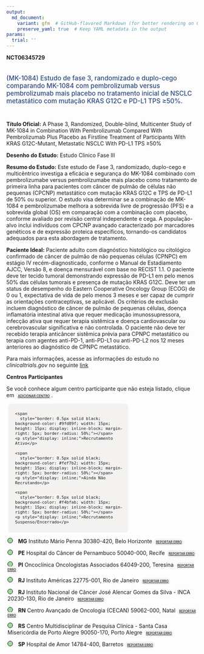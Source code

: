 ```yaml
---
output: 
  md_document:
    variant: gfm  # GitHub-flavored Markdown (for better rendering on GitHub)
    preserve_yaml: true  # Keep YAML metadata in the output
params:
  trial: ''
---
```


<script async src="https://scripts.simpleanalyticscdn.com/latest.js"></script>

**NCT06345729**

<div style="padding: 5px 5px 5px 0px; font-size: 1.20em; font-weight: 500; color: #2E4A7F; text-align: left; margin-bottom: 20px">

(MK-1084) Estudo de fase 3, randomizado e duplo-cego comparando MK-1084
com pembrolizumab versus pembrolizumab mais placebo no tratamento
inicial de NSCLC metastático com mutação KRAS G12C e PD-L1 TPS ≥50%.

</div>

**Título Oficial:** A Phase 3, Randomized, Double-blind, Multicenter
Study of MK-1084 in Combination With Pembrolizumab Compared With
Pembrolizumab Plus Placebo as Firstline Treatment of Participants With
KRAS G12C-Mutant, Metastatic NSCLC With PD-L1 TPS ≥50%

**Desenho do Estudo:** Estudo Clinico Fase III

**Resumo do Estudo:** Este estudo de Fase 3, randomizado, duplo-cego e
multicêntrico investiga a eficácia e segurança do MK-1084 combinado com
pembrolizumabe versus pembrolizumabe mais placebo como tratamento de
primeira linha para pacientes com câncer de pulmão de células não
pequenas (CPCNP) metastático com mutação KRAS G12C e TPS de PD-L1 de 50%
ou superior. O estudo visa determinar se a combinação de MK-1084 e
pembrolizumabe melhora a sobrevida livre de progressão (PFS) e a
sobrevida global (OS) em comparação com a combinação com placebo,
conforme avaliado por revisão central independente e cega. A
população-alvo inclui indivíduos com CPCNP avançado caracterizado por
marcadores genéticos e de expressão proteica específicos, tornando-os
candidatos adequados para esta abordagem de tratamento.

**Paciente Ideal:** Paciente adulto com diagnóstico histológico ou
citológico confirmado de câncer de pulmão de não pequenas células
(CPNPC) em estágio IV recém-diagnosticado, conforme o Manual de
Estadiamento AJCC, Versão 8, e doença mensurável com base no RECIST 1.1.
O paciente deve ter tecido tumoral demonstrando expressão de PD-L1 em
pelo menos 50% das células tumorais e presença de mutação KRAS G12C.
Deve ter um status de desempenho do Eastern Cooperative Oncology Group
(ECOG) de 0 ou 1, expectativa de vida de pelo menos 3 meses e ser capaz
de cumprir as orientações contraceptivas, se aplicável. Os critérios de
exclusão incluem diagnóstico de câncer de pulmão de pequenas células,
doença inflamatória intestinal ativa que requer medicação
imunossupressora, infecção ativa que requer terapia sistêmica e doença
cardiovascular ou cerebrovascular significativa e não controlada. O
paciente não deve ter recebido terapia anticâncer sistêmica prévia para
CPNPC metastático ou terapia com agentes anti-PD-1, anti-PD-L1 ou
anti-PD-L2 nos 12 meses anteriores ao diagnóstico de CPNPC metastático.

Para mais informações, acesse as informações do estudo no
*clinicaltrials.gov* no seguinte
[link](https://clinicaltrials.gov/ct2/show/NCT06345729)

**Centros Participantes**

Se você conhece algum centro participante que não esteja listado, clique
em
<span style="color: #2E4A7F; margin-left: 2px; padding: 4px; background-color: #f3f2f1; border-radius: 8px; font-weight: 500; font-size: 0.6em"><a
href="https://cancertrialsbr.shinyapps.io/formsapp?study_nct_id=NCT06345729&amp;location_id=N%2FA&amp;location_full_name=N%2FA&amp;form_type=Adicionar%20Centro"
target="_blank">ADICIONAR CENTRO</a></span>.

<div style="margin-bottom: 8px; margin-left: 5px; padding: 8px; max-width: 300px; background-color: #f3f2f1; border-radius: 8px; font-size: 0.9em">

<div style="margin-left: 10px;">

    <span 
      style="border: 0.5px solid black; background-color: #9fd89f; width: 15px; height: 15px; display: inline-block; margin-right: 5px; border-radius: 50%;"></span>
    <p style="display: inline;">Recrutamento Ativo</p>

</div>

<div style="margin-left: 10px;">

    <span 
      style="border: 0.5px solid black; background-color: #fef7b2; width: 15px; height: 15px; display: inline-block; margin-right: 5px; border-radius: 50%;"></span>
    <p style="display: inline;">Ainda Não Recrutando</p>

</div>

<div style="margin-left: 10px;">

    <span 
      style="border: 0.5px solid black; background-color: #f4bfab; width: 15px; height: 15px; display: inline-block; margin-right: 5px; border-radius: 50%;"></span>
    <p style="display: inline;">Recrutamento Suspenso/Encerrado</p>

</div>

</div>

<div style="margin: 3px;">

<span style="border: 0.5px solid black; display: inline-block; width: 12px; height: 12px; border-radius: 50%; margin-right: 10px; padding-bottom: 0px; background-color: #9fd89f;"></span>
<b>MG</b> Instituto Mário Penna 30380-420, Belo Horizonte
<span style="color: #2E4A7F; margin-left: 2px; padding: 4px; background-color: #f3f2f1; border-radius: 8px; font-weight: 500; font-size: 0.6em"><a
href="https://cancertrialsbr.shinyapps.io/formsapp?study_nct_id=NCT06345729&amp;location_id=HOSPITALMARIOPENNASITE0436BELOHORIZONTEMINASGERAIS30380472BRAZIL&amp;location_full_name=Instituto%20M%C3%A1rio%20Penna%2C%2030380-420%2C%20Belo%20Horizonte&amp;form_type=Reportar%20Erro"
target="_blank">REPORTAR ERRO</a></span>

</div>

<div style="margin: 3px;">

<span style="border: 0.5px solid black; display: inline-block; width: 12px; height: 12px; border-radius: 50%; margin-right: 10px; padding-bottom: 0px; background-color: #9fd89f;"></span>
<b>PE</b> Hospital do Câncer de Pernambuco 50040-000, Recife
<span style="color: #2E4A7F; margin-left: 2px; padding: 4px; background-color: #f3f2f1; border-radius: 8px; font-weight: 500; font-size: 0.6em"><a
href="https://cancertrialsbr.shinyapps.io/formsapp?study_nct_id=NCT06345729&amp;location_id=HOSPITALDECANCERDERECIFESITE0447RECIFEPERNAMBUCO50040000BRAZIL&amp;location_full_name=Hospital%20do%20C%C3%A2ncer%20de%20Pernambuco%2C%2050040-000%2C%20Recife&amp;form_type=Reportar%20Erro"
target="_blank">REPORTAR ERRO</a></span>

</div>

<div style="margin: 3px;">

<span style="border: 0.5px solid black; display: inline-block; width: 12px; height: 12px; border-radius: 50%; margin-right: 10px; padding-bottom: 0px; background-color: #9fd89f;"></span>
<b>PI</b> Oncoclínica Oncologistas Associados 64049-200, Teresina
<span style="color: #2E4A7F; margin-left: 2px; padding: 4px; background-color: #f3f2f1; border-radius: 8px; font-weight: 500; font-size: 0.6em"><a
href="https://cancertrialsbr.shinyapps.io/formsapp?study_nct_id=NCT06345729&amp;location_id=ONCOCLINICAONCOLOGISTASASSOCIADOSSITE0441TEREZINAPIAUI64049200BRAZIL&amp;location_full_name=Oncocl%C3%ADnica%20Oncologistas%20Associados%2C%2064049-200%2C%20Teresina&amp;form_type=Reportar%20Erro"
target="_blank">REPORTAR ERRO</a></span>

</div>

<div style="margin: 3px;">

<span style="border: 0.5px solid black; display: inline-block; width: 12px; height: 12px; border-radius: 50%; margin-right: 10px; padding-bottom: 0px; background-color: #9fd89f;"></span>
<b>RJ</b> Instituto Américas 22775-001, Rio de Janeiro
<span style="color: #2E4A7F; margin-left: 2px; padding: 4px; background-color: #f3f2f1; border-radius: 8px; font-weight: 500; font-size: 0.6em"><a
href="https://cancertrialsbr.shinyapps.io/formsapp?study_nct_id=NCT06345729&amp;location_id=AMERICASSITE0431RIODEJANEIRO22775001BRAZIL&amp;location_full_name=Instituto%20Am%C3%A9ricas%2C%2022775-001%2C%20Rio%20de%20Janeiro&amp;form_type=Reportar%20Erro"
target="_blank">REPORTAR ERRO</a></span>

</div>

<div style="margin: 3px;">

<span style="border: 0.5px solid black; display: inline-block; width: 12px; height: 12px; border-radius: 50%; margin-right: 10px; padding-bottom: 0px; background-color: #9fd89f;"></span>
<b>RJ</b> Instituto Nacional de Câncer José Alencar Gomes da Silva -
INCA 20230-130, Rio de Janeiro
<span style="color: #2E4A7F; margin-left: 2px; padding: 4px; background-color: #f3f2f1; border-radius: 8px; font-weight: 500; font-size: 0.6em"><a
href="https://cancertrialsbr.shinyapps.io/formsapp?study_nct_id=NCT06345729&amp;location_id=INSTITUTONACIONALDECANCERINCASITE0446RIODEJANEIRO20230130BRAZIL&amp;location_full_name=Instituto%20Nacional%20de%20C%C3%A2ncer%20Jos%C3%A9%20Alencar%20Gomes%20da%20Silva%20-%20INCA%2C%2020230-130%2C%20Rio%20de%20Janeiro&amp;form_type=Reportar%20Erro"
target="_blank">REPORTAR ERRO</a></span>

</div>

<div style="margin: 3px;">

<span style="border: 0.5px solid black; display: inline-block; width: 12px; height: 12px; border-radius: 50%; margin-right: 10px; padding-bottom: 0px; background-color: #9fd89f;"></span>
<b>RN</b> Centro Avançado de Oncologia (CECAN) 59062-000, Natal
<span style="color: #2E4A7F; margin-left: 2px; padding: 4px; background-color: #f3f2f1; border-radius: 8px; font-weight: 500; font-size: 0.6em"><a
href="https://cancertrialsbr.shinyapps.io/formsapp?study_nct_id=NCT06345729&amp;location_id=LIGANORTERIOGRANDENSECONTRAOCANCERSITE0439NATALRIOGRANDEDONORTE59062000BRAZIL&amp;location_full_name=Centro%20Avan%C3%A7ado%20de%20Oncologia%20%28CECAN%29%2C%2059062-000%2C%20Natal&amp;form_type=Reportar%20Erro"
target="_blank">REPORTAR ERRO</a></span>

</div>

<div style="margin: 3px;">

<span style="border: 0.5px solid black; display: inline-block; width: 12px; height: 12px; border-radius: 50%; margin-right: 10px; padding-bottom: 0px; background-color: #9fd89f;"></span>
<b>RS</b> Centro Multidisciplinar de Pesquisa Clínica - Santa Casa
Misericórdia de Porto Alegre 90050-170, Porto Alegre
<span style="color: #2E4A7F; margin-left: 2px; padding: 4px; background-color: #f3f2f1; border-radius: 8px; font-weight: 500; font-size: 0.6em"><a
href="https://cancertrialsbr.shinyapps.io/formsapp?study_nct_id=NCT06345729&amp;location_id=IRMANDADEDASANTACASADEMISERICORDIADEPORTOALEGRECENTROMULTIDISCIPLINARDEPESQUISACLINICASITE0435PORTOALEGRERIOGRANDEDOSUL90050170BRAZIL&amp;location_full_name=Centro%20Multidisciplinar%20de%20Pesquisa%20Cl%C3%ADnica%20-%20Santa%20Casa%20Miseric%C3%B3rdia%20de%20Porto%20Alegre%2C%2090050-170%2C%20Porto%20Alegre&amp;form_type=Reportar%20Erro"
target="_blank">REPORTAR ERRO</a></span>

</div>

<div style="margin: 3px;">

<span style="border: 0.5px solid black; display: inline-block; width: 12px; height: 12px; border-radius: 50%; margin-right: 10px; padding-bottom: 0px; background-color: #9fd89f;"></span>
<b>SP</b> Hospital de Amor 14784-400, Barretos
<span style="color: #2E4A7F; margin-left: 2px; padding: 4px; background-color: #f3f2f1; border-radius: 8px; font-weight: 500; font-size: 0.6em"><a
href="https://cancertrialsbr.shinyapps.io/formsapp?study_nct_id=NCT06345729&amp;location_id=FUNDACAOPIOXIIHOSPITALDECANCERDEBARRETOSUNIDADEDEPESQUISACLINICASITE0437BARRETOSSAOPAULO14784400BRAZIL&amp;location_full_name=Hospital%20de%20Amor%2C%2014784-400%2C%20Barretos&amp;form_type=Reportar%20Erro"
target="_blank">REPORTAR ERRO</a></span>

</div>
